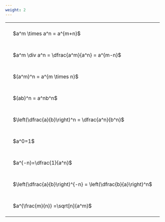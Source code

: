```yaml
---
weight: 2
---
```


<style type="text/css">
#T_9e4f0 th.col_heading {
  text-align: left;
  font-size: 1em;
}
#T_9e4f0 td {
  text-align: left;
  font-size: 1em;
  padding: 1.5em;
}
</style>
<table id="T_9e4f0">
  <thead>
  </thead>
  <tbody>
    <tr>
      <td id="T_9e4f0_row0_col0" class="data row0 col0" >$a^m \times a^n = a^{m+n}$</td>
    </tr>
    <tr>
      <td id="T_9e4f0_row1_col0" class="data row1 col0" >$a^m \div a^n = \dfrac{a^m}{a^n} = a^{m-n}$</td>
    </tr>
    <tr>
      <td id="T_9e4f0_row2_col0" class="data row2 col0" >$(a^m)^n = a^{m \times n}$</td>
    </tr>
    <tr>
      <td id="T_9e4f0_row3_col0" class="data row3 col0" >$(ab)^n = a^nb^n$</td>
    </tr>
    <tr>
      <td id="T_9e4f0_row4_col0" class="data row4 col0" >$\left(\dfrac{a}{b}\right)^n = \dfrac{a^n}{b^n}$</td>
    </tr>
    <tr>
      <td id="T_9e4f0_row5_col0" class="data row5 col0" >$a^0=1$</td>
    </tr>
    <tr>
      <td id="T_9e4f0_row6_col0" class="data row6 col0" >$a^{-n}=\dfrac{1}{a^n}$</td>
    </tr>
    <tr>
      <td id="T_9e4f0_row7_col0" class="data row7 col0" >$\left(\dfrac{a}{b}\right)^{-n} = \left(\dfrac{b}{a}\right)^n$</td>
    </tr>
    <tr>
      <td id="T_9e4f0_row8_col0" class="data row8 col0" >$a^{\frac{m}{n}} =\sqrt[n]{a^m}$</td>
    </tr>
  </tbody>
</table>
